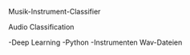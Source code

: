 Musik-Instrument-Classifier

Audio Classification

-Deep Learning -Python -Instrumenten Wav-Dateien
